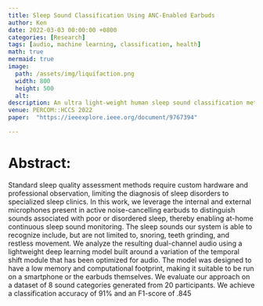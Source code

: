 ```yaml
---
title: Sleep Sound Classification Using ANC-Enabled Earbuds
author: Ken
date: 2022-03-03 00:00:00 +0800
categories: [Research]
tags: [audio, machine learning, classification, health]
math: true
mermaid: true
image:
  path: /assets/img/liquifaction.png
  width: 800
  height: 500
  alt: 
description: An ultra light-weight human sleep sound classification method 
venue: PERCOM::HCCS 2022
paper:  "https://ieeexplore.ieee.org/document/9767394"

---
```


# Abstract:

Standard sleep quality assessment methods require custom hardware and professional observation, limiting the diagnosis of sleep disorders to specialized sleep clinics. In this work, we leverage the internal and external microphones present in active noise-cancelling earbuds to distinguish sounds associated with poor or disordered sleep, thereby enabling at-home continuous sleep sound monitoring. The sleep sounds our system is able to recognize include, but are not limited to, snoring, teeth grinding, and restless movement. We analyze the resulting dual-channel audio using a lightweight deep learning model built around a variation of the temporal shift module that has been optimized for audio. The model was designed to have a low memory and computational footprint, making it suitable to be run on a smartphone or the earbuds themselves. We evaluate our approach on a dataset of 8 sound categories generated from 20 participants. We achieve a classification accuracy of 91% and an F1-score of .845
